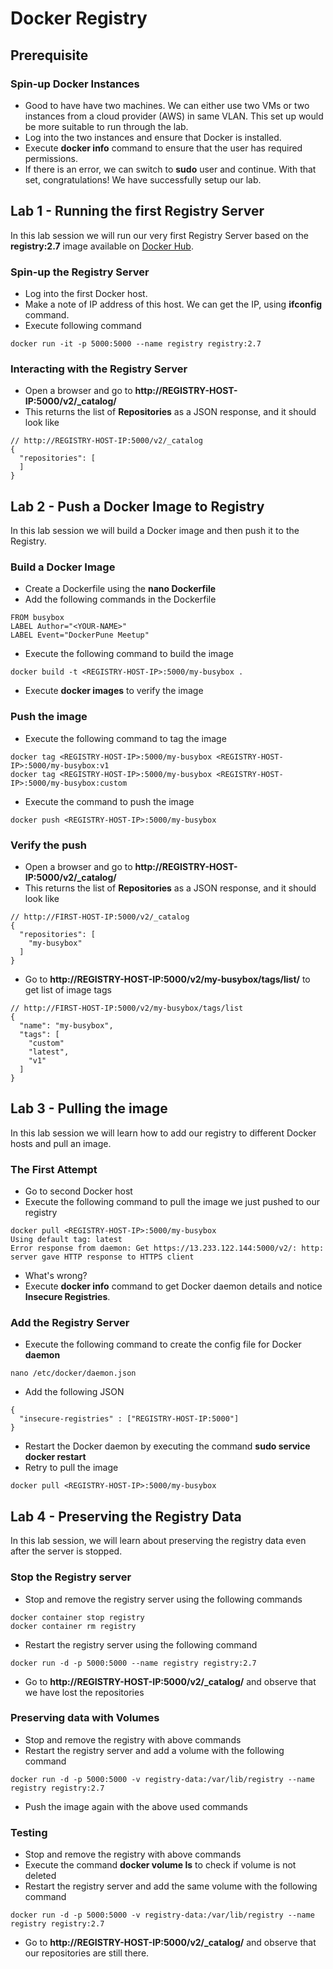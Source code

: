 # Docker Registry

## Prerequisite

### Spin-up Docker Instances

- Good to have have two machines. We can either use two VMs or two instances from a cloud provider (AWS) in same VLAN. This set up would be more suitable to run through the lab. 
- Log into the two instances and ensure that Docker is installed. 
- Execute **docker info** command to ensure that the user has required permissions. 
- If there is an error, we can switch to **sudo** user and continue.
With that set, congratulations! We have successfully setup our lab.

## Lab 1 - Running the first Registry Server

In this lab session we will run our very first Registry Server based on the **registry:2.7** image available on [Docker Hub](https://hub.docker.com/_/registry).

### Spin-up the Registry Server

- Log into the first Docker host.
- Make a note of IP address of this host. We can get the IP, using **ifconfig** command.
- Execute following command
```
docker run -it -p 5000:5000 --name registry registry:2.7
```

### Interacting with the Registry Server

- Open a browser and go to **http://REGISTRY-HOST-IP:5000/v2/_catalog/**
- This returns the list of **Repositories** as a JSON response, and it should look like
```
// http://REGISTRY-HOST-IP:5000/v2/_catalog
{
  "repositories": [
  ]
}
```

## Lab 2 - Push a Docker Image to Registry 

In this lab session we will build a Docker image and then push it to the Registry.

### Build a Docker Image

- Create a Dockerfile using the **nano Dockerfile**
- Add the following commands in the Dockerfile
```
FROM busybox
LABEL Author="<YOUR-NAME>"
LABEL Event="DockerPune Meetup"
```
- Execute the following command to build the image 
```
docker build -t <REGISTRY-HOST-IP>:5000/my-busybox .
```
- Execute **docker images** to verify the image 

### Push the image

- Execute the following command to tag the image
```
docker tag <REGISTRY-HOST-IP>:5000/my-busybox <REGISTRY-HOST-IP>:5000/my-busybox:v1
docker tag <REGISTRY-HOST-IP>:5000/my-busybox <REGISTRY-HOST-IP>:5000/my-busybox:custom
```
- Execute the command to push the image
```
docker push <REGISTRY-HOST-IP>:5000/my-busybox
```

### Verify the push

- Open a browser and go to **http://REGISTRY-HOST-IP:5000/v2/_catalog/**
- This returns the list of **Repositories** as a JSON response, and it should look like
```
// http://FIRST-HOST-IP:5000/v2/_catalog
{
  "repositories": [
    "my-busybox"
  ]
}
```
- Go to **http://REGISTRY-HOST-IP:5000/v2/my-busybox/tags/list/** to get list of image tags
```
// http://FIRST-HOST-IP:5000/v2/my-busybox/tags/list
{
  "name": "my-busybox",
  "tags": [
    "custom"
    "latest",
    "v1"
  ]
}
```

## Lab 3 - Pulling the image

In this lab session we will learn how to add our registry to different Docker hosts and pull an image.

### The First Attempt

- Go to second Docker host
- Execute the following command to pull the image we just pushed to our registry
```
docker pull <REGISTRY-HOST-IP>:5000/my-busybox
Using default tag: latest
Error response from daemon: Get https://13.233.122.144:5000/v2/: http: server gave HTTP response to HTTPS client
```
- What's wrong? 
- Execute **docker info** command to get Docker daemon details and notice **Insecure Registries**.
  
### Add the Registry Server

- Execute the following command to create the config file for Docker **daemon**
```
nano /etc/docker/daemon.json
```
- Add the following JSON
```
{
  "insecure-registries" : ["REGISTRY-HOST-IP:5000"]
}
```
- Restart the Docker daemon by executing the command **sudo service docker restart**
- Retry to pull the image
```
docker pull <REGISTRY-HOST-IP>:5000/my-busybox
```

## Lab 4 - Preserving the Registry Data

In this lab session, we will learn about preserving the registry data even after the server is stopped. 

### Stop the Registry server

- Stop and remove the registry server using the following commands
```
docker container stop registry
docker container rm registry
```
- Restart the registry server using the following command
```
docker run -d -p 5000:5000 --name registry registry:2.7
```
- Go to **http://REGISTRY-HOST-IP:5000/v2/_catalog/** and observe that we have lost the repositories

### Preserving data with Volumes

- Stop and remove the registry with above commands
- Restart the registry server and add a volume with the following command
```
docker run -d -p 5000:5000 -v registry-data:/var/lib/registry --name registry registry:2.7
```
- Push the image again with the above used commands

### Testing 

- Stop and remove the registry with above commands
- Execute the command **docker volume ls** to check if volume is not deleted
- Restart the registry server and add the same volume with the following command
```
docker run -d -p 5000:5000 -v registry-data:/var/lib/registry --name registry registry:2.7
```
- Go to **http://REGISTRY-HOST-IP:5000/v2/_catalog/** and observe that our repositories are still there.


  